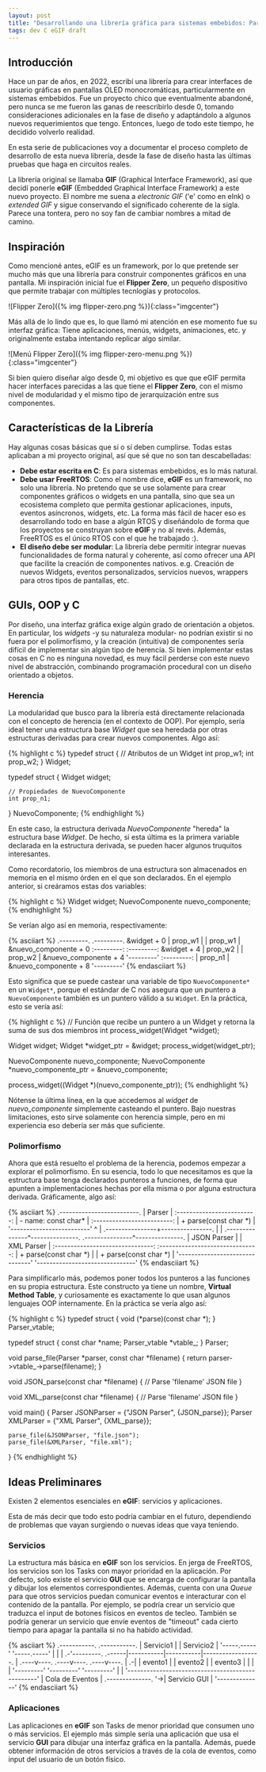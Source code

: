 ```yaml
---
layout: post
title: "Desarrollando una librería gráfica para sistemas embebidos: Parte 1"
tags: dev C eGIF draft
---
```


## Introducción

Hace un par de años, en 2022, escribí una librería para crear interfaces de
usuario gráficas en pantallas OLED monocromáticas, particularmente en sistemas
embebidos. Fue un proyecto chico que eventualmente abandoné, pero nunca se me
fueron las ganas de reescribirlo desde 0, tomando consideraciones adicionales
en la fase de diseño y adaptándolo a algunos nuevos requerimientos que tengo.
Entonces, luego de todo este tiempo, he decidido volverlo realidad.

En esta serie de publicaciones voy a documentar el proceso completo de
desarrollo de esta nueva librería, desde la fase de diseño hasta las últimas
pruebas que haga en circuitos reales.

La librería original se llamaba **GIF** (Graphical Interface Framework), así
que decidí ponerle **eGIF** (Embedded Graphical Interface Framework) a este
nuevo proyecto. El nombre me suena a *electronic GIF* ('e' como en eInk) o
*extended GIF* y sigue conservando el significado coherente de la sigla. Parece
una tontera, pero no soy fan de cambiar nombres a mitad de camino.


## Inspiración 

Como mencioné antes, eGIF es un framework, por lo que pretende ser mucho más
que una librería para construir componentes gráficos en una pantalla. Mi
inspiración inicial fue el **Flipper Zero**, un pequeño dispositivo que permite
trabajar con múltiples tecnlogías y protocolos.

![Flipper Zero]({% img flipper-zero.png %}){:class="imgcenter"}

Más allá de lo lindo que es, lo que llamó mi atención en ese momento fue su
interfaz gráfica: Tiene aplicaciones, menús, widgets, animaciones, etc. y
originalmente estaba intentando replicar algo similar.

![Menú Flipper Zero]({% img flipper-zero-menu.png %}){:class="imgcenter"}

Si bien quiero diseñar algo desde 0, mi objetivo es que que eGIF permita hacer
interfaces parecidas a las que tiene el **Flipper Zero**, con el mismo nivel de
modularidad y el mismo tipo de jerarquización entre sus componentes.


## Características de la Librería

Hay algunas cosas básicas que sí o sí deben cumplirse. Todas estas aplicaban
a mi proyecto original, así que sé que no son tan descabelladas:
- **Debe estar escrita en C**: Es para sistemas embebidos, es lo más natural.
- **Debe usar FreeRTOS**: Como el nombre dice, **eGIF** es un framework, no solo una
    librería. No pretendo que se use solamente para crear componentes gráficos
    o widgets en una pantalla, sino que sea un ecosistema completo que permita
    gestionar aplicaciones, inputs, eventos asíncronos, widgets, etc. La forma
    más fácil de hacer eso es desarrollando todo en base a algún RTOS y
    diseñándolo de forma que los proyectos se construyan sobre **eGIF** y no al
    revés. Además, FreeRTOS es el único RTOS con el que he trabajado :).
- **El diseño debe ser modular**: La librería debe permitir integrar nuevas
    funcionalidades de forma natural y coherente, así como ofrecer una API que
    facilite la creación de componentes nativos. e.g. Creación de nuevos
    Widgets, eventos personalizados, servicios nuevos, wrappers para otros
    tipos de pantallas, etc.


## GUIs, OOP y C

Por diseño, una interfaz gráfica exige algún grado de orientación a objetos.
En particular, los *widgets* -y su naturaleza modular- no podrían existir si no
fuera por el polimorfismo, y la creación (intuitiva) de componentes sería
difícil de implementar sin algún tipo de herencia. Si bien implementar estas
cosas en C no es ninguna novedad, es muy fácil perderse con este nuevo nivel de
abstracción, combinando programación procedural con un diseño orientado a
objetos.

### Herencia

La modularidad que busco para la librería está directamente relacionada con el
concepto de herencia (en el contexto de OOP). Por ejemplo, sería ideal tener una
estructura base *Widget* que sea heredada por otras estructuras derivadas para
crear nuevos componentes. Algo así:


{% highlight c %}
typedef struct
{
    // Atributos de un Widget
    int prop_w1;
    int prop_w2;
} Widget;

typedef struct
{
    Widget widget;

    // Propiedades de NuevoComponente
    int prop_n1;
} NuevoComponente;
{% endhighlight %}

En este caso, la estructura derivada *NuevoComponente* "hereda" la estructura
base *Widget*. De hecho, si esta última es la primera variable declarada en la
estructura derivada, se pueden hacer algunos truquitos interesantes.

Como recordatorio, los miembros de una estructura son almacenados en memoria en
el mismo órden en el que son declarados. En el ejemplo anterior, si creáramos
estas dos variables:

{% highlight c %}
Widget widget;
NuevoComponente nuevo_componente;
{% endhighlight %}

Se verían algo así en memoria, respectivamente:

{% asciiart %}
            .---------.     .---------.
&widget + 0 | prop_w1 |     | prop_w1 | &nuevo_componente + 0
            :---------:     :---------:
&widget + 4 | prop_w2 |     | prop_w2 | &nuevo_componente + 4
            '---------'     :---------:
                            | prop_n1 | &nuevo_componente + 8
                            '---------'
{% endasciiart %}

Esto significa que se puede castear una variable de tipo `NuevoComponente*` en
un `Widget*`, porque el estándar de C nos asegura que un puntero a
`NuevoComponente` también es un puntero válido a su `Widget`. En la práctica,
esto se vería así:

{% highlight c  %}
// Función que recibe un puntero a un Widget y retorna la suma de sus dos miembros
int process_widget(Widget *widget);

Widget widget;
Widget *widget_ptr = &widget;
process_widget(widget_ptr);

NuevoComponente nuevo_componente;
NuevoComponente *nuevo_componente_ptr = &nuevo_componente;

process_widget((Widget *)(nuevo_componente_ptr));
{% endhighlight %}

Nótense la última línea, en la que accedemos al *widget* de *nuevo_componente*
simplemente casteando el puntero. Bajo nuestras limitaciones, esto sirve
solamente con herencia simple, pero en mi experiencia eso debería ser más que
suficiente.

### Polimorfismo

Ahora que está resuelto el problema de la herencia, podemos empezar a explorar
el polimorfismo. En su esencia, todo lo que necesitamos es que la estructura
base tenga declarados punteros a funciones, de forma que apunten a
implementaciones hechas por ella misma o por alguna estructura derivada.
Gráficamente, algo así:

{% asciiart %}
                    .-------------------------.
                    |          Parser         |
                    :-------------------------:
                    | - name: const char*     |
                    :-------------------------:
                    | + parse(const char *)   |
                    '-------------------------'
                                 ^
                                 |
                .----------------+----------------.
                |                                 |
.---------------^---------------. .---------------^---------------.
|          JSON Parser          | |           XML Parser          |
:-------------------------------: :-------------------------------:
| + parse(const char *)         | | + parse(const char *)         |
'-------------------------------' '-------------------------------'
{% endasciiart %}

Para simplificarlo más, podemos poner todos los punteros a las funciones en su
propia estructura. Este constructo ya tiene un nombre, **Virtual Method Table**,
y curiosamente es exactamente lo que usan algunos lenguajes OOP internamente.
En la práctica se vería algo así:

{% highlight c %}
typedef struct
{
    void (*parse)(const char *);
} Parser_vtable;

typedef struct
{
    const char *name;
    Parser_vtable *vtable_;
} Parser;

void parse_file(Parser *parser, const char *filename)
{
    return parser->vtable_->parse(filename);
}

void JSON_parse(const char *filename)
{
    // Parse 'filename' JSON file
}

void XML_parse(const char *filename)
{
    // Parse 'filename' JSON file
}

void main()
{
    Parser JSONParser = {"JSON Parser", {JSON_parse}};
    Parser XMLParser = {"XML Parser", {XML_parse}};

    parse_file(&JSONParser, "file.json");
    parse_file(&XMLParser, "file.xml");
}
{% endhighlight %}

## Ideas Preliminares 

Existen 2 elementos esenciales en **eGIF**: servicios y aplicaciones.

Esta de más decir que todo esto podría cambiar en el futuro, dependiendo de
problemas que vayan surgiendo o nuevas ideas que vaya teniendo.

### Servicios

La estructura más básica en **eGIF** son los servicios. En jerga de FreeRTOS, los
servicios son los Tasks con mayor prioridad en la aplicación. Por defecto, solo
existe el servicio **GUI** que se encarga de configurar la pantalla y dibujar
los elementos correspondientes. Además, cuenta con una *Queue* para que otros
servicios puedan comunicar eventos e interacturar con el contenido de la
pantalla. Por ejemplo, se podría crear un servicio que traduzca el input de
botones físicos en eventos de tecleo. También se podría generar un servicio que
envíe eventos de "timeout" cada cierto tiempo para apagar la pantalla si no ha
habido actividad.

{% asciiart %}
   .-----------. .-----------.
   | Servicio1 | | Servicio2 |
   '-----.-----' '-----.-----'
         |             |
         |           .-'---------.
  .------|-----------|-----------|------------------.
  | .----v----. .----v----. .----v----.             |
.-| | evento1 | | evento2 | | evento3 |             |
| | '---------' '---------' '---------'             |
| '-------------------------------------------------'
|                  Cola de Eventos
|  .--------------. 
'->| Servicio GUI |
   '--------------'
{% endasciiart %}

### Aplicaciones

Las aplicaciones en **eGIF** son Tasks de menor prioridad que consumen uno o
más servicios. El ejemplo más simple sería una aplicación que usa el servicio
**GUI** para dibujar una interfaz gráfica en la pantalla. Además, puede obtener
información de otros servicios a través de la cola de eventos, como input del
usuario de un botón físico.
